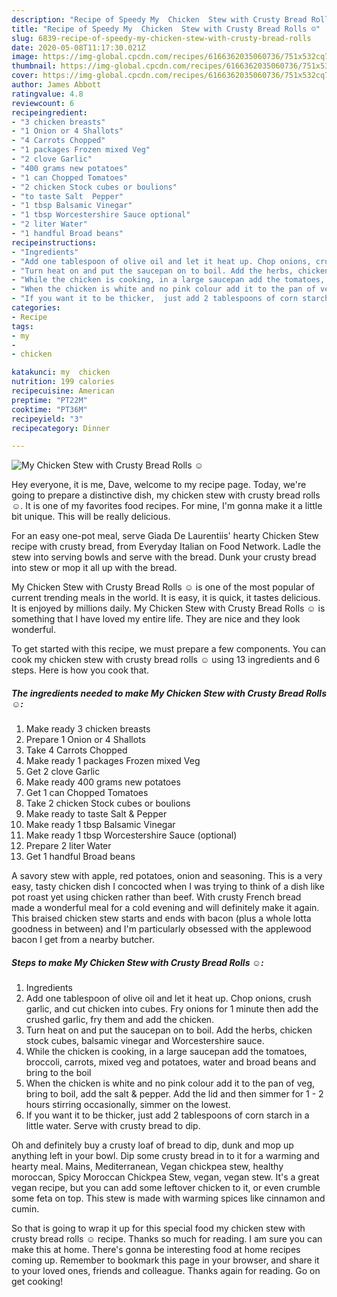```yaml
---
description: "Recipe of Speedy My  Chicken  Stew with Crusty Bread Rolls ☺"
title: "Recipe of Speedy My  Chicken  Stew with Crusty Bread Rolls ☺"
slug: 6839-recipe-of-speedy-my-chicken-stew-with-crusty-bread-rolls
date: 2020-05-08T11:17:30.021Z
image: https://img-global.cpcdn.com/recipes/6166362035060736/751x532cq70/my-chicken-stew-with-crusty-bread-rolls-☺-recipe-main-photo.jpg
thumbnail: https://img-global.cpcdn.com/recipes/6166362035060736/751x532cq70/my-chicken-stew-with-crusty-bread-rolls-☺-recipe-main-photo.jpg
cover: https://img-global.cpcdn.com/recipes/6166362035060736/751x532cq70/my-chicken-stew-with-crusty-bread-rolls-☺-recipe-main-photo.jpg
author: James Abbott
ratingvalue: 4.8
reviewcount: 6
recipeingredient:
- "3 chicken breasts"
- "1 Onion or 4 Shallots"
- "4 Carrots Chopped"
- "1 packages Frozen mixed Veg"
- "2 clove Garlic"
- "400 grams new potatoes"
- "1 can Chopped Tomatoes"
- "2 chicken Stock cubes or boulions"
- "to taste Salt  Pepper"
- "1 tbsp Balsamic Vinegar"
- "1 tbsp Worcestershire Sauce optional"
- "2 liter Water"
- "1 handful Broad beans"
recipeinstructions:
- "Ingredients"
- "Add one tablespoon of olive oil and let it heat up. Chop onions, crush garlic, and cut chicken into cubes. Fry onions for 1 minute then add the crushed garlic, fry them and add the chicken."
- "Turn heat on and put the saucepan on to boil. Add the herbs, chicken stock cubes, balsamic vinegar and Worcestershire sauce."
- "While the chicken is cooking, in a large saucepan add the tomatoes, broccoli, carrots, mixed veg and potatoes, water and broad beans and bring to the boil"
- "When the chicken is white and no pink colour add it to the pan of veg, bring to boil, add the salt &amp; pepper. Add the lid and then simmer for 1 - 2 hours stirring occasionally, simmer on the lowest."
- "If you want it to be thicker,  just add 2 tablespoons of corn starch in a little water. Serve with crusty bread to dip."
categories:
- Recipe
tags:
- my
- 
- chicken

katakunci: my  chicken 
nutrition: 199 calories
recipecuisine: American
preptime: "PT22M"
cooktime: "PT36M"
recipeyield: "3"
recipecategory: Dinner

---
```



![My  Chicken  Stew with Crusty Bread Rolls ☺](https://img-global.cpcdn.com/recipes/6166362035060736/751x532cq70/my-chicken-stew-with-crusty-bread-rolls-☺-recipe-main-photo.jpg)

Hey everyone, it is me, Dave, welcome to my recipe page. Today, we're going to prepare a distinctive dish, my  chicken  stew with crusty bread rolls ☺. It is one of my favorites food recipes. For mine, I'm gonna make it a little bit unique. This will be really delicious.

For an easy one-pot meal, serve Giada De Laurentiis&#39; hearty Chicken Stew recipe with crusty bread, from Everyday Italian on Food Network. Ladle the stew into serving bowls and serve with the bread. Dunk your crusty bread into stew or mop it all up with the bread.

My  Chicken  Stew with Crusty Bread Rolls ☺ is one of the most popular of current trending meals in the world. It is easy, it is quick, it tastes delicious. It is enjoyed by millions daily. My  Chicken  Stew with Crusty Bread Rolls ☺ is something that I have loved my entire life. They are nice and they look wonderful.


To get started with this recipe, we must prepare a few components. You can cook my  chicken  stew with crusty bread rolls ☺ using 13 ingredients and 6 steps. Here is how you cook that.

<!--inarticleads1-->

##### The ingredients needed to make My  Chicken  Stew with Crusty Bread Rolls ☺:

1. Make ready 3 chicken breasts
1. Prepare 1 Onion or 4 Shallots
1. Take 4 Carrots Chopped
1. Make ready 1 packages Frozen mixed Veg
1. Get 2 clove Garlic
1. Make ready 400 grams new potatoes
1. Get 1 can Chopped Tomatoes
1. Take 2 chicken Stock cubes or boulions
1. Make ready to taste Salt &amp; Pepper
1. Make ready 1 tbsp Balsamic Vinegar
1. Make ready 1 tbsp Worcestershire Sauce (optional)
1. Prepare 2 liter Water
1. Get 1 handful Broad beans


A savory stew with apple, red potatoes, onion and seasoning. This is a very easy, tasty chicken dish I concocted when I was trying to think of a dish like pot roast yet using chicken rather than beef. With crusty French bread made a wonderful meal for a cold evening and will definitely make it again. This braised chicken stew starts and ends with bacon (plus a whole lotta goodness in between) and I&#39;m particularly obsessed with the applewood bacon I get from a nearby butcher. 

<!--inarticleads2-->

##### Steps to make My  Chicken  Stew with Crusty Bread Rolls ☺:

1. Ingredients
1. Add one tablespoon of olive oil and let it heat up. Chop onions, crush garlic, and cut chicken into cubes. Fry onions for 1 minute then add the crushed garlic, fry them and add the chicken.
1. Turn heat on and put the saucepan on to boil. Add the herbs, chicken stock cubes, balsamic vinegar and Worcestershire sauce.
1. While the chicken is cooking, in a large saucepan add the tomatoes, broccoli, carrots, mixed veg and potatoes, water and broad beans and bring to the boil
1. When the chicken is white and no pink colour add it to the pan of veg, bring to boil, add the salt &amp; pepper. Add the lid and then simmer for 1 - 2 hours stirring occasionally, simmer on the lowest.
1. If you want it to be thicker,  just add 2 tablespoons of corn starch in a little water. Serve with crusty bread to dip.


Oh and definitely buy a crusty loaf of bread to dip, dunk and mop up anything left in your bowl. Dip some crusty bread in to it for a warming and hearty meal. Mains, Mediterranean, Vegan chickpea stew, healthy moroccan, Spicy Moroccan Chickpea Stew, vegan, vegan stew. It&#39;s a great vegan recipe, but you can add some leftover chicken to it, or even crumble some feta on top. This stew is made with warming spices like cinnamon and cumin. 

So that is going to wrap it up for this special food my  chicken  stew with crusty bread rolls ☺ recipe. Thanks so much for reading. I am sure you can make this at home. There's gonna be interesting food at home recipes coming up. Remember to bookmark this page in your browser, and share it to your loved ones, friends and colleague. Thanks again for reading. Go on get cooking!
